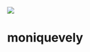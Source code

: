 
![](https://i.giphy.com/media/v1.Y2lkPTc5MGI3NjExbjJlZmc0cXNtNHZ3MDFzM3djZTFmc3FkeWp4ZTcyeThwM290YjRmNSZlcD12MV9pbnRlcm5hbF9naWZfYnlfaWQmY3Q9Zw/2pLKKJ5WRQ4Rsbi05f/giphy-downsized-large.gif)

# moniquevely
